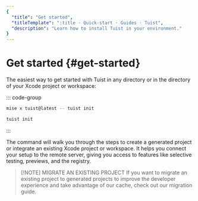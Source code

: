 ```yaml
---
{
  "title": "Get started",
  "titleTemplate": ":title · Quick-start · Guides · Tuist",
  "description": "Learn how to install Tuist in your environment."
}
---
```

# Get started {#get-started}

The easiest way to get started with Tuist in any directory or in the directory of your Xcode project or workspace:

::: code-group

```bash [Mise]
mise x tuist@latest -- tuist init
```

```bash [Global Tuist (Homebrew)]
tuist init
```

:::

The command will walk you through the steps to <LocalizedLink href="/guides/features/projects">create a generated project</LocalizedLink> or integrate an existing Xcode project or workspace. It helps you connect your setup to the remote server, giving you access to features like <LocalizedLink href="/guides/features/selective-testing">selective testing</LocalizedLink>, <LocalizedLink href="/guides/features/previews">previews</LocalizedLink>, and the <LocalizedLink href="/guides/features/registry">registry</LocalizedLink>.

> [!NOTE] MIGRATE AN EXISTING PROJECT
> If you want to migrate an existing project to generated projects to improve the developer experience and take advantage of our <LocalizedLink href="/guides/features/cache">cache</LocalizedLink>, check out our <LocalizedLink href="/guides/features/projects/adoption/migrate/xcode-project">migration guide</LocalizedLink>.
